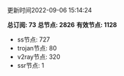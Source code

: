 更新时间2022-09-06 15:14:24

**总订阅: 73**
**总节点: 2826**
**有效节点: 1128**
- ss节点: 727
- trojan节点: 80
- v2ray节点: 320
- ssr节点: 1

